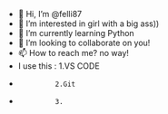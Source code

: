 - 👋 Hi, I’m @felli87
- 👀 I’m interested in girl with a big ass))
- 🌱 I’m currently learning Python
- 💞️ I’m looking to collaborate on you!
- 📫 How to reach me? no way!
- I use this : 1.VS CODE
-              2.Git
-              3.
<!---
felli87/felli87 is a ✨ special ✨ repository because its `README.md` (this file) appears on your GitHub profile.
You can click the Preview link to take a look at your changes.
--->
